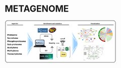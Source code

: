 # METAGENOME


<img src="https://raw.githubusercontent.com/bioinfproject/bioinfo/master/Folder/Figure_1.png" style="max-width:100%;" width="70%">
